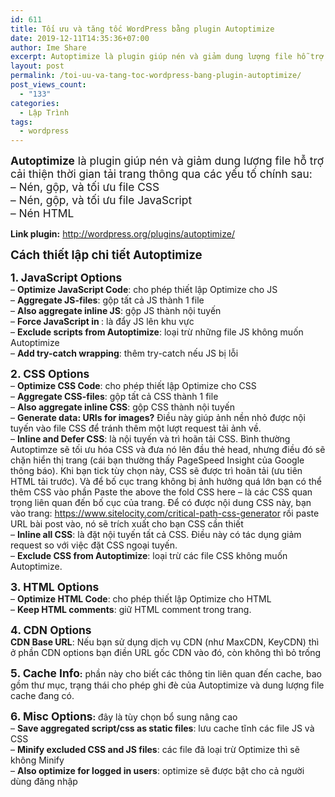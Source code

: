 ```yaml
---
id: 611
title: Tối ưu và tăng tốc WordPress bằng plugin Autoptimize
date: 2019-12-11T14:35:36+07:00
author: Ime Share
excerpt: Autoptimize là plugin giúp nén và giảm dung lượng file hỗ trợ cải thiện thời gian tải trang
layout: post
permalink: /toi-uu-va-tang-toc-wordpress-bang-plugin-autoptimize/
post_views_count:
  - "133"
categories:
  - Lập Trình
tags:
  - wordpress
---
```

<span style="font-size: 13pt;"><strong>Autoptimize</strong> là plugin giúp nén và giảm dung lượng file hỗ trợ cải thiện thời gian tải trang thông qua các yếu tố chính sau:</span>  
<span style="font-size: 13pt;">&#8211; Nén, gộp, và tối ưu file CSS</span>  
<span style="font-size: 13pt;">&#8211; Nén, gộp, và tối ưu file JavaScript</span>  
<span style="font-size: 13pt;">&#8211; Nén HTML</span>

**Link plugin:** <http://wordpress.org/plugins/autoptimize/>

<span style="font-size: 14pt;"><strong>Cách thiết lập chi tiết Autoptimize</strong></span>

<span style="font-size: 13pt;"><strong>1. JavaScript Options</strong></span>  
&#8211; **Optimize JavaScript Code**: cho phép thiết lập Optimize cho JS  
&#8211; **Aggregate JS-files**: gộp tất cả JS thành 1 file  
&#8211; **Also aggregate inline JS**: gộp JS thành nội tuyến  
&#8211; **Force JavaScript in <head>**: là đẩy JS lên khu vực <head>  
&#8211; **Exclude scripts from Autoptimize**: loại trừ những file JS không muốn Autoptimize  
&#8211; **Add try-catch wrapping**: thêm try-catch nếu JS bị lỗi

<span style="font-size: 13pt;"><strong>2. CSS Options</strong></span>  
&#8211; **Optimize CSS Code**: cho phép thiết lập Optimize cho CSS  
&#8211; **Aggregate CSS-files**: gộp tất cả CSS thành 1 file  
&#8211; **Also aggregate inline CSS**: gộp CSS thành nội tuyến  
&#8211; **Generate data: URIs for images?** Điều này giúp ảnh nền nhỏ được nội tuyến vào file CSS để tránh thêm một lượt request tải ảnh về.  
&#8211; **Inline and Defer CSS**: là nội tuyến và trì hoãn tải CSS. Bình thường Autoptimze sẽ tối ưu hóa CSS và đưa nó lên đầu thẻ head, nhưng điều đó sẽ chặn hiển thị trang (cái bạn thường thấy PageSpeed Insight của Google thông báo). Khi bạn tick tùy chọn này, CSS sẽ được trì hoãn tải (ưu tiên HTML tải trước). Và để bố cục trang không bị ảnh hưởng quá lớn bạn có thể thêm CSS vào phần Paste the above the fold CSS here – là các CSS quan trọng liên quan đến bố cục của trang. Để có được nội dung CSS này, bạn vào trang: https://www.sitelocity.com/critical-path-css-generator rồi paste URL bài post vào, nó sẽ trích xuất cho bạn CSS cần thiết  
&#8211; **Inline all CSS**: là đặt nội tuyến tất cả CSS. Điều này có tác dụng giảm request so với việc đặt CSS ngoại tuyến.  
&#8211; **Exclude CSS from Autoptimize**: loại trừ các file CSS không muốn Autoptimize.

<span style="font-size: 13pt;"><strong>3. HTML Options</strong></span>  
&#8211; **Optimize HTML Code**: cho phép thiết lập Optimize cho HTML  
&#8211; **Keep HTML comments**: giữ HTML comment trong trang.

<span style="font-size: 13pt;"><strong>4. CDN Options</strong></span>  
**CDN Base URL**: Nếu bạn sử dụng dịch vụ CDN (như MaxCDN, KeyCDN) thì ở phần CDN options bạn điền URL gốc CDN vào đó, còn không thì bỏ trống

**<span style="font-size: 13pt;">5. Cache Info</span>:** phần này cho biết các thông tin liên quan đến cache, bao gồm thư mục, trạng thái cho phép ghi đè của Autoptimize và dung lượng file cache đang có.

**<span style="font-size: 13pt;">6. Misc Options</span>:** đây là tùy chọn bổ sung nâng cao  
&#8211; **Save aggregated script/css as static files**: lưu cache tĩnh các file JS và CSS  
&#8211; **Minify excluded CSS and JS files**: các file đã loại trừ Optimize thì sẽ không Minify  
&#8211; **Also optimize for logged in users**: optimize sẽ được bật cho cả người dùng đăng nhập

<div id="gtx-trans" style="position: absolute; left: -4px; top: 1110px;">
  <div class="gtx-trans-icon">
  </div>
</div>